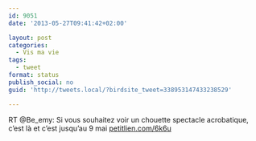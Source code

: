 ```yaml
---
id: 9051
date: '2013-05-27T09:41:42+02:00'

layout: post
categories:
  - Vis ma vie
tags:
  - tweet
format: status
publish_social: no
guid: 'http://tweets.local/?birdsite_tweet=338953147433238529'

---
```


RT @Be\_emy: Si vous souhaitez voir un chouette spectacle acrobatique, c’est là et c’est jusqu’au 9 mai [petitlien.com/6k6u](http://petitlien.com/6k6u)